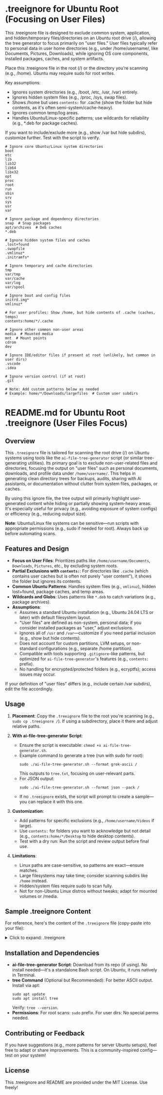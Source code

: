 # .treeignore for Ubuntu Root (Focusing on User Files)

This .treeignore file is designed to exclude common system, application, and hidden/temporary files/directories on an Ubuntu root drive (/), allowing the tree generator to focus primarily on "user files." User files typically refer to personal data in user home directories (e.g., under /home/username/, like Documents, Pictures, Downloads), while ignoring OS core components, installed packages, caches, and system artifacts.

Place this .treeignore file in the root (/) or the directory you're scanning (e.g., /home). Ubuntu may require sudo for root writes.

Key assumptions:
- Ignores system directories (e.g., /boot, /etc, /usr, /var) entirely.
- Ignores hidden system files (e.g., /proc, /sys, swap files).
- Shows /home but uses `contents:` for .cache (show the folder but hide contents, as it's often semi-system/cache-heavy).
- Ignores common temp/log areas.
- Handles Ubuntu/Linux-specific patterns; use wildcards for reliability (e.g., *.deb for package caches).

If you want to include/exclude more (e.g., show /var but hide subdirs), customize further. Test with the script to verify.

```
# Ignore core Ubuntu/Linux system directories
boot
etc
lib
lib32
lib64
libx32
opt
proc
root
run
sbin
srv
sys
usr
var

# Ignore package and dependency directories
snap  # Snap packages
apt/archives  # Deb caches
*.deb

# Ignore hidden system files and caches
.lost+found
.swapfile
.vmlinuz*
.initramfs*

# Ignore temporary and cache directories
tmp
var/tmp
var/cache
var/log
var/spool

# Ignore boot and config files
initrd.img*
vmlinuz*

# For user profiles: Show /home, but hide contents of .cache (caches, temps)
contents:home/*/.cache

# Ignore other common non-user areas
media  # Mounted media
mnt  # Mount points
cdrom
dev

# Ignore IDE/editor files if present at root (unlikely, but common in user dirs)
.vscode
.idea

# Ignore version control (if at root)
.git

# Note: Add custom patterns below as needed
# Example: home/*/Downloads/largefiles  # Custom user subdirs
```

# README.md for Ubuntu Root .treeignore (User Files Focus)

## Overview

This `.treeignore` file is tailored for scanning the root drive (/) on Ubuntu systems using tools like the `ai-file-tree-generator` script (or similar tree-generating utilities). Its primary goal is to exclude non-user-related files and directories, focusing the output on "user files" such as personal documents, downloads, and profile data under `/home/username/`. This helps in generating clean directory trees for backups, audits, sharing with AI assistants, or documentation without clutter from system files, packages, or caches.

By using this ignore file, the tree output will primarily highlight user-generated content while hiding or partially showing system-heavy areas. It's especially useful for privacy (e.g., avoiding exposure of system configs) or efficiency (e.g., reducing output size).

**Note**: Ubuntu/Linux file systems can be sensitive—run scripts with appropriate permissions (e.g., sudo if needed for root). Always back up before automating scans.

## Features and Design

- **Focus on User Files**: Prioritizes paths like `/home/username/Documents`, `Downloads`, `Pictures`, etc., by excluding system roots.
- **Partial Exclusions with `contents:`**: For directories like `.cache` (which contains user caches but is often not purely "user content"), it shows the folder but ignores its contents.
- **Common Ubuntu Patterns**: Handles system files (e.g., `vmlinuz`), hidden lost+found, package caches, and temp areas.
- **Wildcards and Globs**: Uses patterns like `*.deb` to catch variations (e.g., package archives).
- **Assumptions**:
  - Assumes a standard Ubuntu installation (e.g., Ubuntu 24.04 LTS or later) with default filesystem layout.
  - "User files" are defined as non-system, personal data; if you consider installed packages as "user," adjust exclusions.
  - Ignores all of `/usr` and `/var`—customize if you need partial inclusion (e.g., show but hide contents).
  - Does not account for custom partitions, LVM setups, or non-standard configurations (e.g., separate /home partition).
  - Compatible with tools supporting `.gitignore`-like patterns, but optimized for `ai-file-tree-generator`'s features (e.g., `contents:` prefix).
  - No handling for encrypted/protected folders (e.g., ecryptfs); access issues may occur.

If your definition of "user files" differs (e.g., include certain /var subdirs), edit the file accordingly.

## Usage

1. **Placement**: Copy the `.treeignore` file to the root you're scanning (e.g., `sudo cp .treeignore /`). If using a subdirectory, place it there and adjust relative paths.

2. **With ai-file-tree-generator Script**:
   - Ensure the script is executable: `chmod +x ai-file-tree-generator.sh`.
   - Example command to generate a tree (run with sudo for root):
     ```
     sudo ./ai-file-tree-generator.sh --format grok-ascii /
     ```
     This outputs to `tree.txt`, focusing on user-relevant parts.
   - For JSON output:
     ```
     sudo ./ai-file-tree-generator.sh --format json --pack /
     ```
   - If no `.treeignore` exists, the script will prompt to create a sample— you can replace it with this one.

3. **Customization**:
   - Add patterns for specific exclusions (e.g., `/home/username/Videos` if large).
   - Use `contents:` for folders you want to acknowledge but not detail (e.g., `contents:home/*/Desktop` to hide desktop contents).
   - Test with a dry run: Run the script and review output before final use.

4. **Limitations**:
   - Linux paths are case-sensitive, so patterns are exact—ensure matches.
   - Large filesystems may take time; consider scanning subdirs like `/home` instead.
   - Hidden/system files require sudo to scan fully.
   - Not for non-Ubuntu Linux distros without tweaks; adapt for mounted volumes or /media.

## Sample .treeignore Content

For reference, here's the content of the `.treeignore` file (copy-paste into your file):

<details>
<summary>Click to expand: .treeignore</summary>

```
# Ignore core Ubuntu/Linux system directories
boot
etc
lib
lib32
lib64
libx32
opt
proc
root
run
sbin
srv
sys
usr
var

# Ignore package and dependency directories
snap  # Snap packages
apt/archives  # Deb caches
*.deb

# Ignore hidden system files and caches
.lost+found
.swapfile
.vmlinuz*
.initramfs*

# Ignore temporary and cache directories
tmp
var/tmp
var/cache
var/log
var/spool

# Ignore boot and config files
initrd.img*
vmlinuz*

# For user profiles: Show /home, but hide contents of .cache (caches, temps)
contents:home/*/.cache

# Ignore other common non-user areas
media  # Mounted media
mnt  # Mount points
cdrom
dev

# Ignore IDE/editor files if present at root (unlikely, but common in user dirs)
.vscode
.idea

# Ignore version control (if at root)
.git

# Note: Add custom patterns below as needed
# Example: home/*/Downloads/largefiles  # Custom user subdirs
```

</details>

## Installation and Dependencies

- **ai-file-tree-generator Script**: Download from its repo (if using). No install needed—it's a standalone Bash script. On Ubuntu, it runs natively in Terminal.
- **tree Command** (Optional but Recommended): For better ASCII output. Install via apt:
  ```
  sudo apt update
  sudo apt install tree
  ```
  Verify: `tree --version`.
- **Permissions**: For root scans: `sudo` prefix. For user dirs: No special perms needed.

## Contributing or Feedback

If you have suggestions (e.g., more patterns for server Ubuntu setups), feel free to adapt or share improvements. This is a community-inspired config—test on your system!

## License

This .treeignore and README are provided under the MIT License. Use freely!